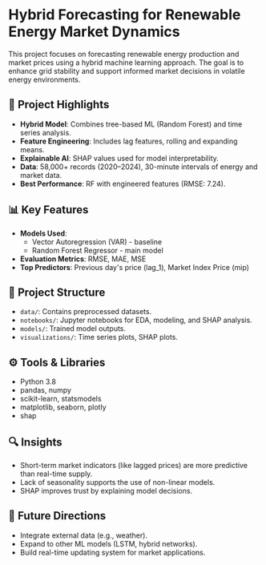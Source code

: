 # Hybrid Forecasting for Renewable Energy Market Dynamics

This project focuses on forecasting renewable energy production and market prices using a hybrid machine learning approach. The goal is to enhance grid stability and support informed market decisions in volatile energy environments.

## 🌟 Project Highlights

- **Hybrid Model**: Combines tree-based ML (Random Forest) and time series analysis.
- **Feature Engineering**: Includes lag features, rolling and expanding means.
- **Explainable AI**: SHAP values used for model interpretability.
- **Data**: 58,000+ records (2020–2024), 30-minute intervals of energy and market data.
- **Best Performance**: RF with engineered features (RMSE: 7.24).

## 📊 Key Features

- **Models Used**: 
  - Vector Autoregression (VAR) - baseline
  - Random Forest Regressor - main model
- **Evaluation Metrics**: RMSE, MAE, MSE
- **Top Predictors**: Previous day's price (lag_1), Market Index Price (mip)

## 📁 Project Structure

- `data/`: Contains preprocessed datasets.
- `notebooks/`: Jupyter notebooks for EDA, modeling, and SHAP analysis.
- `models/`: Trained model outputs.
- `visualizations/`: Time series plots, SHAP plots.

## ⚙️ Tools & Libraries

- Python 3.8
- pandas, numpy
- scikit-learn, statsmodels
- matplotlib, seaborn, plotly
- shap

## 🔍 Insights

- Short-term market indicators (like lagged prices) are more predictive than real-time supply.
- Lack of seasonality supports the use of non-linear models.
- SHAP improves trust by explaining model decisions.

## 🔮 Future Directions

- Integrate external data (e.g., weather).
- Expand to other ML models (LSTM, hybrid networks).
- Build real-time updating system for market applications.


